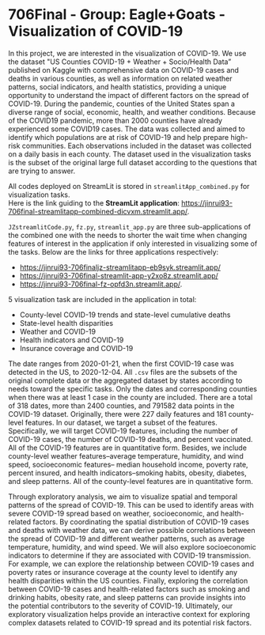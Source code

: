 # 706Final - Group: Eagle+Goats - Visualization of COVID-19

In this project, we are interested in the visualization of COVID-19. We use the dataset "US Counties COVID-19 + Weather + Socio/Health Data” published on Kaggle with comprehensive data on COVID-19 cases and deaths in various counties, as well as information on related weather patterns, social indicators, and health statistics, providing a unique opportunity to understand the impact of different factors on the spread of COVID-19. During the pandemic, counties of the United States span a diverse range of social, economic, health, and weather conditions. Because of the COVID19 pandemic, more than 2000 counties have already experienced some COVID19 cases. The data was collected and aimed to identify which populations are at risk of COVID-19 and help prepare high-risk communities. Each observations included in the dataset was collected on a daily basis in each county. The dataset used in the visualization tasks is the subset of the original large full dataset according to the questions that are trying to answer.

All codes deployed on StreamLit is stored in `streamlitApp_combined.py` for visualization tasks.    
Here is the link guiding to the **StreamLit application**: https://jinrui93-706final-streamlitapp-combined-dicvxm.streamlit.app/. 

`JZstreamlitCode.py`, `fz.py`, `streamlit_app.py` are three sub-applications of the combined one with the needs to shorter the wait time when changing features of interest in the application if only interested in visualizing some of the tasks. Below are the links for three applications respectively: 
- https://jinrui93-706finaljz-streamlitapp-eb9syk.streamlit.app/
- https://jinrui93-706final-streamlit-app-y2xo8z.streamlit.app/
- https://jinrui93-706final-fz-opfd3n.streamlit.app/.

5 visualization task are included in the application in total: 
- County-level COVID-19 trends and state-level cumulative deaths
- State-level health disparities
- Weather and COVID-19
- Health indicators and COVID-19
- Insurance coverage and COVID-19 

The date ranges from 2020-01-21, when the first COVID-19 case was detected in the US, to 2020-12-04. All `.csv` files are the subsets of the original complete data or the aggregated dataset by states according to needs toward the specific tasks. Only the dates and corresponding counties when there was at least 1 case in the county are included. There are a total of 318 dates, more than 2400 counties, and 791582 data points in the COVID-19 dataset. Originally, there were 227 daily features and 181 county-level features. In our dataset, we target a subset of the features. Specifically, we will target COVID-19 features, including the number of COVID-19 cases, the number of COVID-19 deaths, and percent vaccinated. All of the COVID-19 features are in quantitative form. Besides, we include county-level weather features–average temperature, humidity, and wind speed, socioeconomic features– median household income, poverty rate, percent insured, and health indicators–smoking habits, obesity, diabetes, and sleep patterns. All of the county-level features are in quantitative form. 

Through exploratory analysis, we aim to visualize spatial and temporal patterns of the spread of COVID-19. This can be used to identify areas with severe COVID-19 spread based on weather, socioeconomic, and health-related factors. By coordinating the spatial distribution of COVID-19 cases and deaths with weather data, we can derive possible correlations between the spread of COVID-19 and different weather patterns, such as average temperature, humidity, and wind speed. We will also explore socioeconomic indicators to determine if they are associated with COVID-19 transmission. For example, we can explore the relationship between COVID-19 cases and poverty rates or insurance coverage at the county level to identify any health disparities within the US counties. Finally, exploring the correlation between COVID-19 cases and health-related factors such as smoking and drinking habits, obesity rate, and sleep patterns can provide insights into the potential contributors to the severity of COVID-19. Ultimately, our exploratory visualization helps provide an interactive context for exploring complex datasets related to COVID-19 spread and its potential risk factors. 
